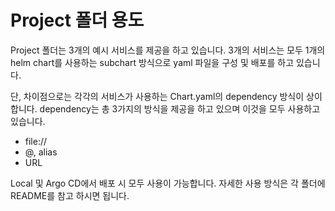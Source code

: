 # Project 폴더 용도

Project 폴더는 3개의 예시 서비스를 제공을 하고 있습니다.
3개의 서비스는 모두 1개의 helm chart를 사용하는 subchart 방식으로 yaml 파일을 구성 및 배포를 하고 있습니다.

단, 차이점으로는 각각의 서비스가 사용하는 Chart.yaml의 dependency 방식이 상이합니다.
dependency는 총 3가지의 방식을 제공을 하고 있으며 이것을 모두 사용하고 있습니다.
- file://
- @, alias
- URL

Local 및 Argo CD에서 배포 시 모두 사용이 가능합니다.
자세한 사용 방식은 각 폴더에 README를 참고 하시면 됩니다.
